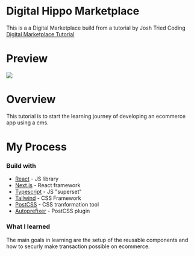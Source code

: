 # Digital Hippo Marketplace
This is a a Digital Marketplace build from a tutorial by Josh Tried Coding [Digital Marketplace Tutorial](https://www.youtube.com/watch?v=06g6YJ6JCJU)

# Preview
[<img src="nameOfTheScreenShot"/>](deployLink)

# Overview
This tutorial is to start the learning journey of developing an ecommerce app using a cms.

# My Process
### Build with 
- [React](https://reactjs.org/) - JS library
- [Next.js](https://nextjs.org/) - React framework
- [Typescript](https://www.typescriptlang.org/) - JS "superset"
- [Tailwind](https://tailwindcss.com/) - CSS Framework
- [PostCSS](https://postcss.org/) - CSS tranformation tool
- [Autoprefixer](https://www.npmjs.com/package/autoprefixer) - PostCSS plugin

### What I learned
The main goals in learning are the setup of the reusable components and how to securly make transaction possible on ecommerce.

